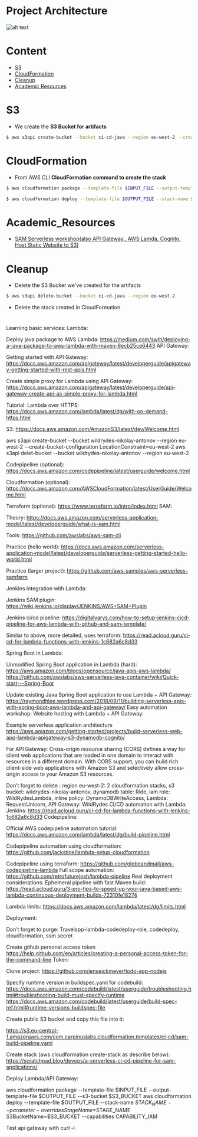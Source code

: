# Project Architecture

![alt text](https://scratchpad.blog/images/a-serverless-ci-cd-pipeline-for-sam-applications/sam-ci-cd-pipeline.png)

#

# Content
* [S3](#s3)
* [CloudFormation](#cloudformation)
* [Cleanup](#cleanup)
* [Academic Resources](#academic_resources)

# S3

* We create the **S3 Bucket for artifacts**

```bash
$ aws s3api create-bucket --bucket ci-cd-java --region eu-west-2 --create-bucket-configuration LocationConstraint=eu-west-2
```

# CloudFormation

* From AWS CLI **CloudFormation command to create the stack**

```bash
$ aws cloudformation package --template-file $INPUT_FILE --output-template-file $OUTPUT_FILE --s3-bucket $S3_BUCKET

$ aws cloudformation deploy --template-file $OUTPUT_FILE --stack-name $STACK_NAME --parameter-overrides StageName=$STAGE_NAME S3BucketName=$S3_BUCKET --capabilities CAPABILITY_IAM
```


# Academic_Resources

* [SAM Serverless workshop(also API Gateway,, AWS Lamda, Cognito, Host Static Website to S3)](https://aws.amazon.com/getting-started/projects/build-serverless-web-app-lambda-apigateway-s3-dynamodb-cognito/)


# Cleanup

* Delete the S3 Bucker we've created for the artifacts
```bash
$ aws s3api delete-bucket --bucket ci-cd-java --region eu-west-2
```
* Delete the stack created in CloudFormation
#

Learning basic services:
Lambda:

Deploy java package to AWS Lambda:
https://medium.com/swlh/deploying-a-java-package-to-aws-lambda-with-maven-8ecb25ce6443
API Gateway:


Getting started with API Gateway: 
https://docs.aws.amazon.com/apigateway/latest/developerguide/apigateway-getting-started-with-rest-apis.html

Create simple proxy for Lambda using API Gateway:
https://docs.aws.amazon.com/apigateway/latest/developerguide/api-gateway-create-api-as-simple-proxy-for-lambda.html

Tutorial: Lambda over HTTPS:
https://docs.aws.amazon.com/lambda/latest/dg/with-on-demand-https.html

S3:
https://docs.aws.amazon.com/AmazonS3/latest/dev/Welcome.html

aws s3api create-bucket --bucket wildrydes-nikolay-antonov --region eu-west-2 --create-bucket-configuration LocationConstraint=eu-west-2
aws s3api delet-bucket --bucket wildrydes-nikolay-antonov --region eu-west-2 


Codepipeline (optional):
https://docs.aws.amazon.com/codepipeline/latest/userguide/welcome.html

Cloudformation (optional):
https://docs.aws.amazon.com/AWSCloudFormation/latest/UserGuide/Welcome.html

Terraform (optional):
https://www.terraform.io/intro/index.html
SAM:


Theory: https://docs.aws.amazon.com/serverless-application-model/latest/developerguide/what-is-sam.html

Tools:
https://github.com/awslabs/aws-sam-cli


Practice (hello world):
https://docs.aws.amazon.com/serverless-application-model/latest/developerguide/serverless-getting-started-hello-world.html

Practice (larger project): 
https://github.com/aws-samples/aws-serverless-samfarm

Jenkins integration with Lambda:



Jenkins SAM plugin:
https://wiki.jenkins.io/display/JENKINS/AWS+SAM+Plugin

Jenkins ci/cd pipeline:
https://digitalvarys.com/how-to-setup-jenkins-cicd-pipeline-for-aws-lambda-with-github-and-sam-template/

Similar to above, more detailed, uses terraform:
https://read.acloud.guru/ci-cd-for-lambda-functions-with-jenkins-1c682a6c8d33

Spring Boot in Lambda:

Unmodified Spring Boot application in Lambda (hard):
https://aws.amazon.com/blogs/opensource/java-apis-aws-lambda/
https://github.com/awslabs/aws-serverless-java-container/wiki/Quick-start---Spring-Boot

Update existing Java Spring Boot application to use Lambda + API Gateway:
https://raymondhlee.wordpress.com/2018/06/11/building-serverless-apis-with-spring-boot-aws-lambda-and-api-gateway/
Easy automation workshop: Website hosting with Lambda + API Gateway:

Example serverless application architecture
https://aws.amazon.com/getting-started/projects/build-serverless-web-app-lambda-apigateway-s3-dynamodb-cognito/

For API Gateway:
Cross-origin resource sharing (CORS) defines a way for client web applications that are loaded in one domain to interact with resources in a different domain. With CORS support, you can build rich client-side web applications with Amazon S3 and selectively allow cross-origin access to your Amazon S3 resources.

Don’t forget to delete : region eu-west-2: 2 cloudformation stacks, s3 bucket: wildrydes-nikolay-antonov, dynamodb table: Ride, iam role: WildRydesLambda, inline policy: DynamoDBWriteAccess, Lambda: RequestUnicorn, API Gateway: WildRydes
CI/CD automation with Lambda:
Jenkins:
https://read.acloud.guru/ci-cd-for-lambda-functions-with-jenkins-1c682a6c8d33
Codepipeline:

Official AWS codepipeline automation tutorial:
https://docs.aws.amazon.com/lambda/latest/dg/build-pipeline.html

Codepipeline automation using cloudformation:
https://github.com/jackstine/lambda-setup-cloudformation

Codepipeline using terraform:
https://github.com/globeandmail/aws-codepipeline-lambda
Full scope automation:
https://github.com/retrofuturejosh/lambda-pipeline
Real deployment considerations:
Ephemeral pipeline with fast Maven build:
https://read.acloud.guru/3-pro-tips-to-speed-up-your-java-based-aws-lambda-continuous-deployment-builds-72310fe18274

Lambda limits:
https://docs.aws.amazon.com/lambda/latest/dg/limits.html

Deployment:

Don’t forget to purge: Travelapp-lambda-codedeploy-role, codedeploy, cloudformation, ssm secret

Create github personal access token
https://help.github.com/en/articles/creating-a-personal-access-token-for-the-command-line
Token: <token string>

Clone project: https://github.com/jenseickmeyer/todo-app-nodejs

Specify runtime version in buildspec.yaml for codebuild:
https://docs.aws.amazon.com/codebuild/latest/userguide/troubleshooting.html#troubleshooting-build-must-specify-runtime
https://docs.aws.amazon.com/codebuild/latest/userguide/build-spec-ref.html#runtime-versions-buildspec-file

Create public S3 bucket and copy this file into it:

https://s3.eu-central-1.amazonaws.com/com.carpinuslabs.cloudformation.templates/ci-cd/sam-build-pipeline.yaml

Create stack (aws cloudformation create-stack as describe below):
https://scratchpad.blog/devops/a-serverless-ci-cd-pipeline-for-sam-applications/

Deploy Lambda/API Gateway:

aws cloudformation package --template-file $INPUT_FILE --output-template-file $OUTPUT_FILE --s3-bucket $S3_BUCKET
aws cloudformation deploy --template-file $OUTPUT_FILE --stack-name $STACK_NAME --parameter-overrides StageName=$STAGE_NAME S3BucketName=$S3_BUCKET --capabilities CAPABILITY_IAM

Test api gateway with curl -i <api gateway>





